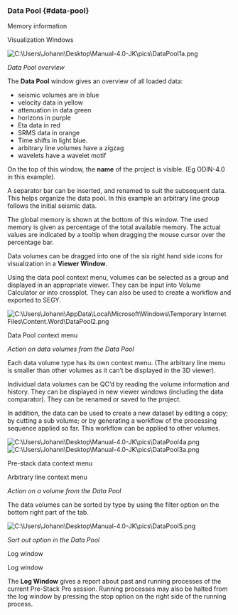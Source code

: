 ### Data Pool {#data-pool}

Memory information

Visualization Windows

![C:\Users\Johann\Desktop\Manual-4.0-JK\pics\DataPool1a.png](C:\Temp\Gitbook3\export\assets\cusersjohanndesktopmanual-40-.png)

_Data Pool overview_

The **Data Pool** window gives an overview of all loaded data:

*   seismic volumes are in blue
*   velocity data in yellow
*   attenuation in data green
*   horizons in purple
*   Eta data in red
*   SRMS data in orange
*   Time shifts in light blue.
*   arbitrary line volumes have a zigzag
*   wavelets have a wavelet motif

On the top of this window, the **name** of the project is visible. (Eg ODIN-4.0 in this example).

A separator bar can be inserted, and renamed to suit the subsequent data. This helps organize the data pool. In this example an arbitrary line group follows the initial seismic data.

The global memory is shown at the bottom of this window. The used memory is given as percentage of the total available memory. The actual values are indicated by a tooltip when dragging the mouse cursor over the percentage bar.

Data volumes can be dragged into one of the six right hand side icons for visualization in a **Viewer Window**.

Using the data pool context menu, volumes can be selected as a group and displayed in an appropriate viewer. They can be input into Volume Calculator or into crossplot. They can also be used to create a workflow and exported to SEGY.

![C:\Users\Johann\AppData\Local\Microsoft\Windows\Temporary Internet Files\Content.Word\DataPool2.png](C:\Temp\Gitbook3\export\assets\cusersjohannappdatalocalmicro.png)

Data Pool context menu

_Action on data volumes from the Data Pool_

Each data volume type has its own context menu. (The arbitrary line menu is smaller than other volumes as it can’t be displayed in the 3D viewer).

Individual data volumes can be QC’d by reading the volume information and history. They can be displayed in new viewer windows (including the data comparator). They can be renamed or saved to the project.

In addition, the data can be used to create a new dataset by editing a copy; by cutting a sub volume; or by generating a workflow of the processing sequence applied so far. This workflow can be applied to other volumes.

![C:\Users\Johann\Desktop\Manual-4.0-JK\pics\DataPool4a.png](C:\Temp\Gitbook3\export\assets\cusersjohanndesktopmanual-40-.png)![C:\Users\Johann\Desktop\Manual-4.0-JK\pics\DataPool3a.png](C:\Temp\Gitbook3\export\assets\cusersjohanndesktopmanual-40-.png)

Pre-stack data context menu

Arbitrary line context menu

_Action on a volume from the Data Pool_

The data volumes can be sorted by type by using the filter option on the bottom right part of the tab.

![C:\Users\Johann\Desktop\Manual-4.0-JK\pics\DataPool5.png](C:\Temp\Gitbook3\export\assets\cusersjohanndesktopmanual-40-.png)

_Sort out option in the Data Pool_

Log window

Log window

The **Log Window** gives a report about past and running processes of the current Pre-Stack Pro session. Running processes may also be halted from the log window by pressing the stop option on the right side of the running process.